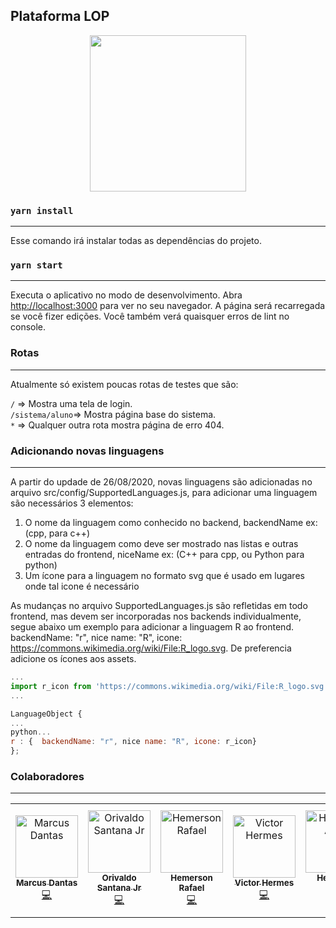## Plataforma LOP

<p align="center">
<img width="250px" src="https://github.com/Natalnet/lop-front-end/blob/master/public/assets/images/logo.png?raw=true"/>
</p>

### `yarn install`
<hr>
Esse comando irá instalar todas as dependências do projeto.

### `yarn start`
<hr>
Executa o aplicativo no modo de desenvolvimento. Abra <a target="_blank" href="http://localhost:3000">http://localhost:3000</a> para ver no seu navegador. A página será recarregada se você fizer edições. Você também verá quaisquer erros de lint no console.

### Rotas
<hr>
Atualmente só existem poucas rotas de testes que são:

`/` => Mostra uma tela de login.<br>
`/sistema/aluno`=> Mostra página base do sistema.<br>
`*` => Qualquer outra rota mostra página de erro 404.<br>

### Adicionando novas linguagens
<hr>

A partir do updade de 26/08/2020, novas linguagens são adicionadas no arquivo src/config/SupportedLanguages.js, para adicionar uma linguagem são necessários 3 elementos:

1. O nome da linguagem como conhecido no backend, backendName ex: (cpp, para c++)
2. O nome da linguagem como deve ser mostrado nas listas e outras entradas do frontend, niceName ex: (C++ para cpp, ou Python para python)
3. Um ícone para a linguagem no formato svg que é usado em lugares onde tal icone é necessário

As mudanças no arquivo SupportedLanguages.js são refletidas em todo frontend, mas devem ser incorporadas nos backends individualmente, segue abaixo um exemplo para adicionar a linguagem R ao frontend. backendName: "r", nice name: "R", icone: https://commons.wikimedia.org/wiki/File:R_logo.svg. De preferencia adicione os ícones aos assets.

```js
...
import r_icon from 'https://commons.wikimedia.org/wiki/File:R_logo.svg'
...

LanguageObject {
...
python...
r : {  backendName: "r", nice name: "R", icone: r_icon}
};
```


### Colaboradores
<hr>
<table>
  <tr>
    <td align="center">
      <a href="http://github.com/mpsdantas">
        <img src="https://avatars1.githubusercontent.com/u/18246968?s=400&u=7a4633dba51fd94c701fc25219afb33123159471&v=4" width="100px;" alt="Marcus Dantas"/>
        <br />
        <sub><b>Marcus Dantas</b></sub>
      </a><br />
      <a href="https://github.com/Natalnet/lop-front-end/commits?author=mpsdantas" title="Code">💻</a>
    </td>
    <td align="center">
      <a href="https://github.com/orivaldosantana">
        <img src="https://avatars3.githubusercontent.com/u/19957124?s=400&v=4" width="100px;" alt="Orivaldo Santana Jr"/>
        <br />
        <sub><b>Orivaldo Santana Jr</b></sub>
      </a><br />
      <a href="https://github.com/Natalnet/lop-front-end/commits?author=orivaldosantana" title="Code">💻</a>
    </td> 
    <td align="center">
      <a href="https://github.com/HemersonRafael">
        <img src="https://avatars1.githubusercontent.com/u/16457864?s=460&v=4" width="100px;" alt="Hemerson Rafael"/>
        <br />
        <sub><b>Hemerson Rafael </b></sub>
      </a><br />
      <a href="https://github.com/Natalnet/lop-front-end/commits?author=HemersonRafael" title="Code">💻</a>
    </td>
    <td align="center">
      <a href="https://github.com/VictorHAS">
        <img src="https://avatars1.githubusercontent.com/u/32372238?s=460&v=4" width="100px;" alt="Victor Hermes"/>
        <br />
        <sub><b>Victor Hermes </b></sub>
      </a><br />
      <a href="https://github.com/Natalnet/lop-front-end/commits?author=VictorHAS" title="Code">💻</a>
    </td>
    <td align="center">
      <a href="https://github.com/Hewerton80">
        <img src="https://avatars0.githubusercontent.com/u/37268237?s=400&v=4" width="100px;" alt="Hewerton Adão"/>
        <br />
        <sub><b>Hewerton Adão </b></sub>
      </a><br />
      <a href="https://github.com/Natalnet/lop-front-end/commits?author=Hewerton80" title="Code">💻</a>
    </td>
    <td align="center">
      <a href="https://github.com/ZeVit0r">
        <img src="https://avatars2.githubusercontent.com/u/40907638?s=400&v=4" width="100px;" alt="Zé Vitor"/>
        <br />
        <sub><b>Zé Vitor</b></sub>
      </a><br />
      <a href="https://github.com/Natalnet/lop-front-end/commits?author=ZeVit0r" title="Code">💻</a>
    </td>
     <td align="center">
      <a href="https://github.com/maupeba">
        <img src="https://avatars3.githubusercontent.com/u/33472260?s=400&v=4" width="100px;" alt="Maurício de Sousa Carvalho"/>
        <br />
        <sub><b>Maurício de Sousa Carvalho</b></sub>
      </a><br />
      <a href="https://github.com/Natalnet/lop-front-end/commits?author=maupeba" title="Code">💻</a>
    </td>
  </tr>
</table>
